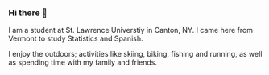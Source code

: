 ### Hi there 👋

I am a student at St. Lawrence Universtiy in Canton, NY.
I came here from Vermont to study Statistics and Spanish.

I enjoy the outdoors; activities like skiing, biking, fishing and running, as well as spending time with my family and friends. 

<!--
**patrickburke66/patrickburke66** is a ✨ _special_ ✨ repository because its `README.md` (this file) appears on your GitHub profile.

Here are some ideas to get you started:

- 🔭 I’m currently working on ...
- 🌱 I’m currently learning ...
- 👯 I’m looking to collaborate on ...
- 🤔 I’m looking for help with ...
- 💬 Ask me about ...
- 📫 How to reach me: ...
- 😄 Pronouns: ...
- ⚡ Fun fact: ...
-->
